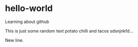 # hello-world
Learning about github

This is just some random text potato chilli and tacos sdsnjnkfd...

New line.
